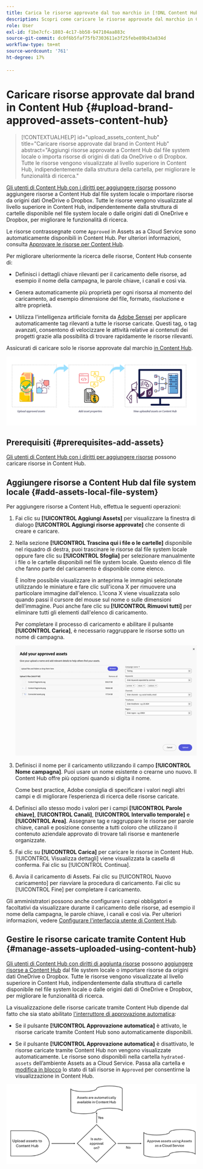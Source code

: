 ```yaml
---
title: Carica le risorse approvate dal tuo marchio in [!DNL Content Hub]
description: Scopri come caricare le risorse approvate dal marchio in Content Hub
role: User
exl-id: f1be7cfc-1803-4c17-bb58-947104aa883c
source-git-commit: dc0f6b5faf75fb7303611e3f25febe89b43a834d
workflow-type: tm+mt
source-wordcount: '761'
ht-degree: 17%

---
```


# Caricare risorse approvate dal brand in Content Hub {#upload-brand-approved-assets-content-hub}

>[!CONTEXTUALHELP]
>id="upload_assets_content_hub"
>title="Caricare risorse approvate dal brand in Content Hub"
>abstract="Aggiungi risorse approvate a Content Hub dal file system locale o importa risorse di origini di dati da OneDrive o di Dropbox. Tutte le risorse vengono visualizzate al livello superiore in Content Hub, indipendentemente dalla struttura della cartella, per migliorare le funzionalità di ricerca."

[Gli utenti di Content Hub con i diritti per aggiungere risorse](/help/assets/deploy-content-hub.md#onboard-content-hub-users-add-assets) possono aggiungere risorse a Content Hub dal file system locale o importare risorse da origini dati OneDrive o Dropbox. Tutte le risorse vengono visualizzate al livello superiore in Content Hub, indipendentemente dalla struttura di cartelle disponibile nel file system locale o dalle origini dati di OneDrive e Dropbox, per migliorare le funzionalità di ricerca.

Le risorse contrassegnate come `Approved` in Assets as a Cloud Service sono automaticamente disponibili in Content Hub. Per ulteriori informazioni, consulta [Approvare le risorse per Content Hub](/help/assets/approve-assets-content-hub.md).

Per migliorare ulteriormente la ricerca delle risorse, Content Hub consente di:

* Definisci i dettagli chiave rilevanti per il caricamento delle risorse, ad esempio il nome della campagna, le parole chiave, i canali e così via.

* Genera automaticamente più proprietà per ogni risorsa al momento del caricamento, ad esempio dimensione del file, formato, risoluzione e altre proprietà.

* Utilizza l&#39;intelligenza artificiale fornita da [Adobe Sensei](https://www.adobe.com/it/sensei.html) per applicare automaticamente tag rilevanti a tutte le risorse caricate. Questi tag, o tag avanzati, consentono di velocizzare le attività relative ai contenuti dei progetti grazie alla possibilità di trovare rapidamente le risorse rilevanti.

Assicurati di caricare solo le risorse approvate dal marchio [ in Content Hub](/help/assets/approve-assets.md).

![Carica risorse approvate dal marchio](assets/upload-brand-approved-assets.png)

## Prerequisiti {#prerequisites-add-assets}

[Gli utenti di Content Hub con i diritti per aggiungere risorse](/help/assets/deploy-content-hub.md#onboard-content-hub-users-add-assets) possono caricare risorse in Content Hub.

## Aggiungere risorse a Content Hub dal file system locale {#add-assets-local-file-system}

Per aggiungere risorse a Content Hub, effettua le seguenti operazioni:

1. Fai clic su **[!UICONTROL Aggiungi Assets]** per visualizzare la finestra di dialogo **[!UICONTROL Aggiungi risorse approvate]** che consente di creare e caricare.

1. Nella sezione **[!UICONTROL Trascina qui i file o le cartelle]** disponibile nel riquadro di destra, puoi trascinare le risorse dal file system locale oppure fare clic su **[!UICONTROL Sfoglia]** per selezionare manualmente i file o le cartelle disponibili nel file system locale. Questo elenco di file che fanno parte del caricamento è disponibile come elenco.


   È inoltre possibile visualizzare in anteprima le immagini selezionate utilizzando le miniature e fare clic sull&#39;icona X per rimuovere una particolare immagine dall&#39;elenco. L’icona X viene visualizzata solo quando passi il cursore del mouse sul nome o sulle dimensioni dell’immagine. Puoi anche fare clic su **[!UICONTROL Rimuovi tutti]** per eliminare tutti gli elementi dall&#39;elenco di caricamento.

   Per completare il processo di caricamento e abilitare il pulsante **[!UICONTROL Carica]**, è necessario raggruppare le risorse sotto un nome di campagna.

   ![Carica risorse in Content Hub](assets/upload-assets-content-hub.png)

1. Definisci il nome per il caricamento utilizzando il campo **[!UICONTROL Nome campagna]**. Puoi usare un nome esistente o crearne uno nuovo. Il Content Hub offre più opzioni quando si digita il nome. <!--You can define multiple Campaign names for your upload. While you are typing a name, either click anywhere else within the dialog box or press the `,` (Comma) key to register the name.-->

   Come best practice, Adobe consiglia di specificare i valori negli altri campi e di migliorare l’esperienza di ricerca delle risorse caricate.

1. Definisci allo stesso modo i valori per i campi **[!UICONTROL Parole chiave]**, **[!UICONTROL Canali]**, **[!UICONTROL Intervallo temporale]** e **[!UICONTROL Area]**. Assegnare tag e raggruppare le risorse per parole chiave, canali e posizione consente a tutti coloro che utilizzano il contenuto aziendale approvato di trovare tali risorse e mantenerle organizzate.

1. Fai clic su **[!UICONTROL Carica]** per caricare le risorse in Content Hub. [!UICONTROL Visualizza dettagli] viene visualizzata la casella di conferma. Fai clic su [!UICONTROL Continua].

1. Avvia il caricamento di Assets. Fai clic su [!UICONTROL Nuovo caricamento] per riavviare la procedura di caricamento. Fai clic su [!UICONTROL Fine] per completare il caricamento.

Gli amministratori possono anche configurare i campi obbligatori e facoltativi da visualizzare durante il caricamento delle risorse, ad esempio il nome della campagna, le parole chiave, i canali e così via. Per ulteriori informazioni, vedere [Configurare l&#39;interfaccia utente di Content Hub](configure-content-hub-ui-options.md#configure-upload-options-content-hub).

## Gestire le risorse caricate tramite Content Hub {#manage-assets-uploaded-using-content-hub}

[Gli utenti di Content Hub con diritti di aggiunta risorse](/help/assets/deploy-content-hub.md#onboard-content-hub-users-add-assets) possono [aggiungere risorse a Content Hub](/help/assets/upload-brand-approved-assets.md) dal file system locale o importare risorse da origini dati OneDrive o Dropbox. Tutte le risorse vengono visualizzate al livello superiore in Content Hub, indipendentemente dalla struttura di cartelle disponibile nel file system locale o dalle origini dati di OneDrive e Dropbox, per migliorare le funzionalità di ricerca.

La visualizzazione delle risorse caricate tramite Content Hub dipende dal fatto che sia stato abilitato [l&#39;interruttore di approvazione automatica](/help/assets/configure-content-hub-ui-options.md#configure-import-options-content-hub):

* Se il pulsante **[!UICONTROL Approvazione automatica]** è attivato, le risorse caricate tramite Content Hub sono automaticamente disponibili.

* Se il pulsante **[!UICONTROL Approvazione automatica]** è disattivato, le risorse caricate tramite Content Hub non vengono visualizzate automaticamente. Le risorse sono disponibili nella cartella `hydrated-assets` dell’ambiente Assets as a Cloud Service. Passa alla cartella e [modifica in blocco](#bulk-approve-assets-content-hub) lo stato di tali risorse in `Approved` per consentirne la visualizzazione in Content Hub.

![Processo di approvazione Content Hub](/help/assets/assets/content-hub-approval.png)
